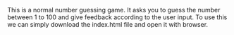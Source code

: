 This is a normal number guessing game. It asks you to guess the number between 1 to 100 and give feedback according to the user input. To use this we can simply download the index.html file and open it with browser.
